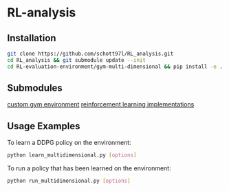 # RL-analysis

## Installation

```sh
git clone https://github.com/schott97l/RL_analysis.git
cd RL_analysis && git submodule update --init
cd RL-evaluation-environment/gym-multi-dimensional && pip install -e .
```

## Submodules

[custom gym environment](https://github.com/hroussille/RL-evaluation-environment)
[reinforcement learning implementations](https://github.com/hroussille/RL_implementations)

## Usage Examples

To learn a DDPG policy on the environment:
```sh
python learn_multidimensional.py [options]
```
To run a policy that has been learned on the environment:
```sh
python run_multidimensional.py [options]
```
